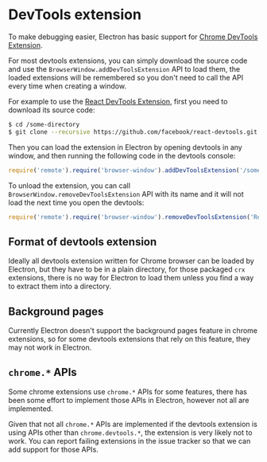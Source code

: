 # DevTools extension

To make debugging easier, Electron has basic support for
[Chrome DevTools Extension][devtools-extension].

For most devtools extensions, you can simply download the source code and use
the `BrowserWindow.addDevToolsExtension` API to load them, the loaded extensions
will be remembered so you don't need to call the API every time when creating
a window.

For example to use the [React DevTools Extension](https://github.com/facebook/react-devtools), first you need to download its
source code:

```bash
$ cd /some-directory
$ git clone --recursive https://github.com/facebook/react-devtools.git
```

Then you can load the extension in Electron by opening devtools in any window,
and then running the following code in the devtools console:

```javascript
require('remote').require('browser-window').addDevToolsExtension('/some-directory/react-devtools')
```

To unload the extension, you can call `BrowserWindow.removeDevToolsExtension`
API with its name and it will not load the next time you open the devtools:

```javascript
require('remote').require('browser-window').removeDevToolsExtension('React Developer Tools')
```

## Format of devtools extension

Ideally all devtools extension written for Chrome browser can be loaded by
Electron, but they have to be in a plain directory, for those packaged `crx`
extensions, there is no way for Electron to load them unless you find a way to
extract them into a directory.

## Background pages

Currently Electron doesn't support the background pages feature in chrome extensions,
so for some devtools extensions that rely on this feature, they may not work in Electron.

## `chrome.*` APIs

Some chrome extensions use `chrome.*` APIs for some features, there has been some
effort to implement those APIs in Electron, however not all are implemented.

Given that not all `chrome.*` APIs are implemented if the devtools extension is using APIs other than `chrome.devtools.*`, the extension is very likely not to work. You can report failing extensions in the issue tracker so that we can add support for those APIs.

[devtools-extension]: https://developer.chrome.com/extensions/devtools
